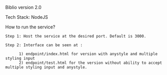 Biblio version 2.0

Tech Stack: NodeJS

How to run the service?
    
    Step 1: Host the service at the desired port. Default is 3000.
    
    Step 2: Interface can be seen at :
        
          1) endpoint/index.html for version with anystyle and multiple styling input
          2) endpoint/test.html for the version without ability to accept multiple styling input and anystyle.